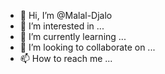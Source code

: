 - 👋 Hi, I’m @Malal-Djalo
- 👀 I’m interested in ...
- 🌱 I’m currently learning ...
- 💞️ I’m looking to collaborate on ...
- 📫 How to reach me ...

<!---
Malal-Djalo/Malal-Djalo is a ✨ special ✨ repository because its `README.md` (this file) appears on your GitHub profile.
You can click the Preview link to take a look at your changes.
--->
